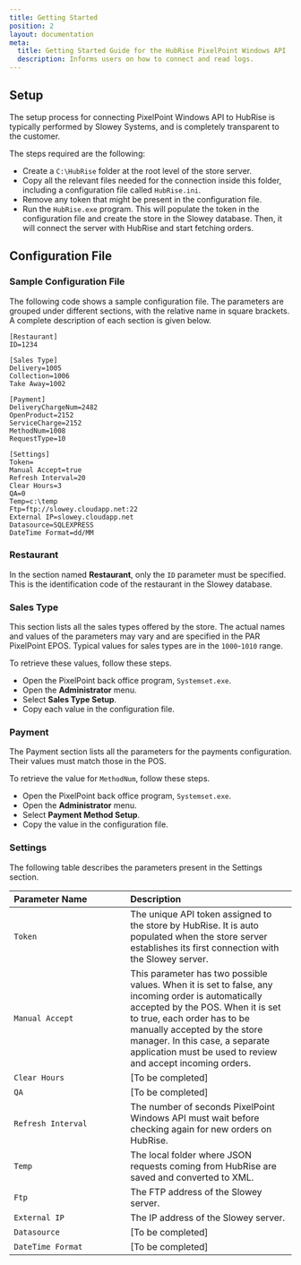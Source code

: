 ```yaml
---
title: Getting Started
position: 2
layout: documentation
meta:
  title: Getting Started Guide for the HubRise PixelPoint Windows API
  description: Informs users on how to connect and read logs.
---
```


## Setup

The setup process for connecting PixelPoint Windows API to HubRise is typically performed by Slowey Systems, and is completely transparent to the customer.

The steps required are the following:

[comment]: # 'It was LivePepper in the demo, but we asked John to change it'

- Create a `C:\HubRise` folder at the root level of the store server.
- Copy all the relevant files needed for the connection inside this folder, including a configuration file called `HubRise.ini`.
- Remove any token that might be present in the configuration file.
- Run the `HubRise.exe` program. This will populate the token in the configuration file and create the store in the Slowey database. Then, it will connect the server with HubRise and start fetching orders.

## Configuration File

### Sample Configuration File

The following code shows a sample configuration file. The parameters are grouped under different sections, with the relative name in square brackets. A complete description of each section is given below.

```
[Restaurant]
ID=1234

[Sales Type]
Delivery=1005
Collection=1006
Take Away=1002

[Payment]
DeliveryChargeNum=2482
OpenProduct=2152
ServiceCharge=2152
MethodNum=1008
RequestType=10

[Settings]
Token=
Manual Accept=true
Refresh Interval=20
Clear Hours=3
QA=0
Temp=c:\temp
Ftp=ftp://slowey.cloudapp.net:22
External IP=slowey.cloudapp.net
Datasource=SQLEXPRESS
DateTime Format=dd/MM
```

### Restaurant

In the section named **Restaurant**, only the `ID` parameter must be specified. This is the identification code of the restaurant in the Slowey database.

### Sales Type

This section lists all the sales types offered by the store. The actual names and values of the parameters may vary and are specified in the PAR PixelPoint EPOS. Typical values for sales types are in the `1000`-`1010` range.

To retrieve these values, follow these steps.

- Open the PixelPoint back office program, `Systemset.exe`.
- Open the **Administrator** menu.
- Select **Sales Type Setup**.
- Copy each value in the configuration file.

[comment]: # 'Get screenshots from John'

### Payment

The Payment section lists all the parameters for the payments configuration. Their values must match those in the POS.

To retrieve the value for `MethodNum`, follow these steps.

- Open the PixelPoint back office program, `Systemset.exe`.
- Open the **Administrator** menu.
- Select **Payment Method Setup**.
- Copy the value in the configuration file.

[comment]: # 'Get screenshots from John'

### Settings

The following table describes the parameters present in the Settings section.

| <div style="width:12rem">Parameter Name</div> | Description                                                                                                                                                                                                                                                                                            |
| :-------------------------------------------- | :----------------------------------------------------------------------------------------------------------------------------------------------------------------------------------------------------------------------------------------------------------------------------------------------------- |
| `Token`                                       | The unique API token assigned to the store by HubRise. It is auto populated when the store server establishes its first connection with the Slowey server.                                                                                                                                             |
| `Manual Accept`                               | This parameter has two possible values. When it is set to false, any incoming order is automatically accepted by the POS. When it is set to true, each order has to be manually accepted by the store manager. In this case, a separate application must be used to review and accept incoming orders. |
| `Clear Hours`                                 | [To be completed]                                                                                                                                                                                                                                                                                      |
| `QA`                                          | [To be completed]                                                                                                                                                                                                                                                                                      |
| `Refresh Interval`                            | The number of seconds PixelPoint Windows API must wait before checking again for new orders on HubRise.                                                                                                                                                                                                |
| `Temp`                                        | The local folder where JSON requests coming from HubRise are saved and converted to XML.                                                                                                                                                                                                               |
| `Ftp`                                         | The FTP address of the Slowey server.                                                                                                                                                                                                                                                                  |
| `External IP`                                 | The IP address of the Slowey server.                                                                                                                                                                                                                                                                   |
| `Datasource`                                  | [To be completed]                                                                                                                                                                                                                                                                                      |
| `DateTime Format`                             | [To be completed]                                                                                                                                                                                                                                                                                      |

[comment]: # 'Ask John on Clear Hours, QA & Datasource. Why is DateTime empty too?'
